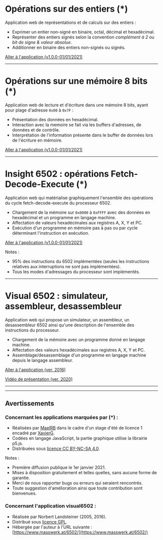 <a id="appEntiers"></a>
# Opérations sur des entiers (*)

Application web de représentations et de calculs sur des entiers :

- Exprimer un entier non-signé en binaire, octal, décimal et hexadécimal. 
- Représenter des entiers signés selon la convention _complément à 2_ ou _bit de signe & valeur absolue_. 
- Additionner en binaire des entiers non-signés ou signés.

[Aller à l'application (v1.0.0-01/01/2021)](https://xgandibleux.github.io/FctOrdinateurs/Converter/index.html)

***

<a id="appMemoire"></a>
# Opérations sur une mémoire 8 bits (*)

Application web de lecture et d'écriture dans une mémoire 8 bits, ayant pour plage d'adresse `0x00` à `0x7F` :

- Présentation des données en hexadécimal.
- Interaction avec la memoire se fait via les buffers d'adresses, de données et de contrôle.
- Interprétation de l'information présente dans le buffer de données lors de l'écriture en mémoire.

[Aller à l'application (v1.0.0-01/01/2021)](https://xgandibleux.github.io/FctOrdinateurs/Memoire/index.html)

***

<a id="appInsight6502"></a>
# Insight 6502 : opérations Fetch-Decode-Execute (*)

Application web qui matérialise graphiquement l'ensemble des opérations du cycle fetch-decode-execute du processeur 6502.

- Chargement de la mémoire sur `0x0000` à `0xFFFF` avec des données en hexadécimal et un programme en langage machine.
- Affectation de valeurs hexadécimales aux registres A, X, Y et PC.
- Exécution d'un programme en mémoire pas à pas ou par cycle déterminant l'instruction en exécution.

[Aller à l'application (v1.0.0-01/01/2021)](https://xgandibleux.github.io/FctOrdinateurs/Insight6502/index.html)

Notes :
- 95% des instructions du 6502 implémentées (seules les instructions relatives aux interruptions ne sont pas implémentées).
- Tous les modes d'adressages du processeur sont implémentés.

***

<a id="appVisual6502"></a>
# Visual 6502 : simulateur, assembleur, desassembleur

Application web qui propose un simulateur, un assembleur, un desassembleur 6502 ainsi qu'une description de l'ensemble des instructions du processeur.

- Chargement de la mémoire avec un programme donné en langage machine.
- Affectation des valeurs hexadécimales aux registres A, X, Y et PC.
- Assemblage/desassemblage d'un programme en langage machine depuis le langage assembleur.

[Aller à l'application (ver. 2016)](https://www.masswerk.at/6502/)

[Vidéo de présentation (ver. 2020)](https://mediaserver.univ-nantes.fr/videos/l1-cm-x12i020-video-11/)

***
***

## Avertissements 

### Concernant les applications marquées par (*) : 

- Réalisées par [MaelRB](https://github.com/MaelRB) dans le cadre d'un stage d'été de licence 1 encadré par [XavierG](https://github.com/xgandibleux).
- Codées en langage JavaScript, la partie graphique utilise la librairie p5.js.
- Distribuées sous [licence CC BY-NC-SA 4.0](https://creativecommons.org/licenses/by-nc-sa/4.0/).

Notes : 
- Première diffusion publique le 1er janvier 2021.
- Mises à disposition gratuitement et telles quelles, sans aucune forme de garantie. 
- Merci de nous rapporter bugs ou erreurs qui seraient rencontrés. 
- Toute suggestion d'amélioration ainsi que toute contribution sont bienvenues.

### Concernant l'application visual6502 :

- Réalisée par Norbert Landsteiner (2005, 2016).
- Distribué sous [licence GPL](https://en.wikipedia.org/wiki/GNU_General_Public_License).
- Hébergée par l'auteur à l'URL suivante : [https://www.masswerk.at/6502/](https://www.masswerk.at/6502/)

